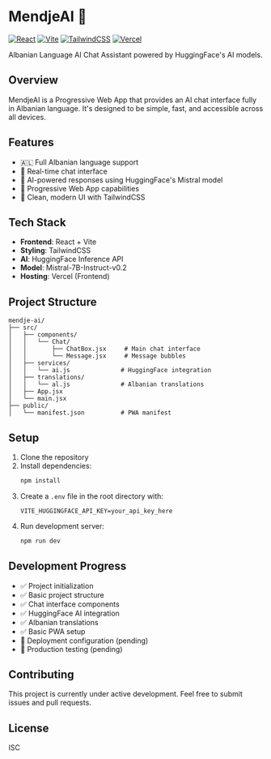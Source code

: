 # MendjeAI 🤖

[![React](https://img.shields.io/badge/React-20232A?style=for-the-badge&logo=react&logoColor=61DAFB)](https://reactjs.org/)
[![Vite](https://img.shields.io/badge/Vite-B73BFE?style=for-the-badge&logo=vite&logoColor=FFD62E)](https://vitejs.dev/)
[![TailwindCSS](https://img.shields.io/badge/Tailwind_CSS-38B2AC?style=for-the-badge&logo=tailwind-css&logoColor=white)](https://tailwindcss.com/)
[![Vercel](https://img.shields.io/badge/Vercel-000000?style=for-the-badge&logo=vercel&logoColor=white)](https://vercel.com)

Albanian Language AI Chat Assistant powered by HuggingFace's AI models.

## Overview
MendjeAI is a Progressive Web App that provides an AI chat interface fully in Albanian language. It's designed to be simple, fast, and accessible across all devices.

## Features
- 🇦🇱 Full Albanian language support
- 💬 Real-time chat interface
- 🤖 AI-powered responses using HuggingFace's Mistral model
- 📱 Progressive Web App capabilities
- 🎨 Clean, modern UI with TailwindCSS

## Tech Stack
- **Frontend**: React + Vite
- **Styling**: TailwindCSS
- **AI**: HuggingFace Inference API
- **Model**: Mistral-7B-Instruct-v0.2
- **Hosting**: Vercel (Frontend)

## Project Structure
```
mendje-ai/
├── src/
│   ├── components/
│   │   └── Chat/               
│   │       ├── ChatBox.jsx     # Main chat interface
│   │       └── Message.jsx     # Message bubbles
│   ├── services/
│   │   └── ai.js              # HuggingFace integration
│   ├── translations/
│   │   └── al.js              # Albanian translations
│   ├── App.jsx
│   └── main.jsx
├── public/
│   └── manifest.json          # PWA manifest
```

## Setup
1. Clone the repository
2. Install dependencies:
   ```bash
   npm install
   ```
3. Create a `.env` file in the root directory with:
   ```env
   VITE_HUGGINGFACE_API_KEY=your_api_key_here
   ```
4. Run development server:
   ```bash
   npm run dev
   ```

## Development Progress
- ✅ Project initialization
- ✅ Basic project structure
- ✅ Chat interface components
- ✅ HuggingFace AI integration
- ✅ Albanian translations
- ✅ Basic PWA setup
- 🔄 Deployment configuration (pending)
- 🔄 Production testing (pending)

## Contributing
This project is currently under active development. Feel free to submit issues and pull requests.

## License
ISC